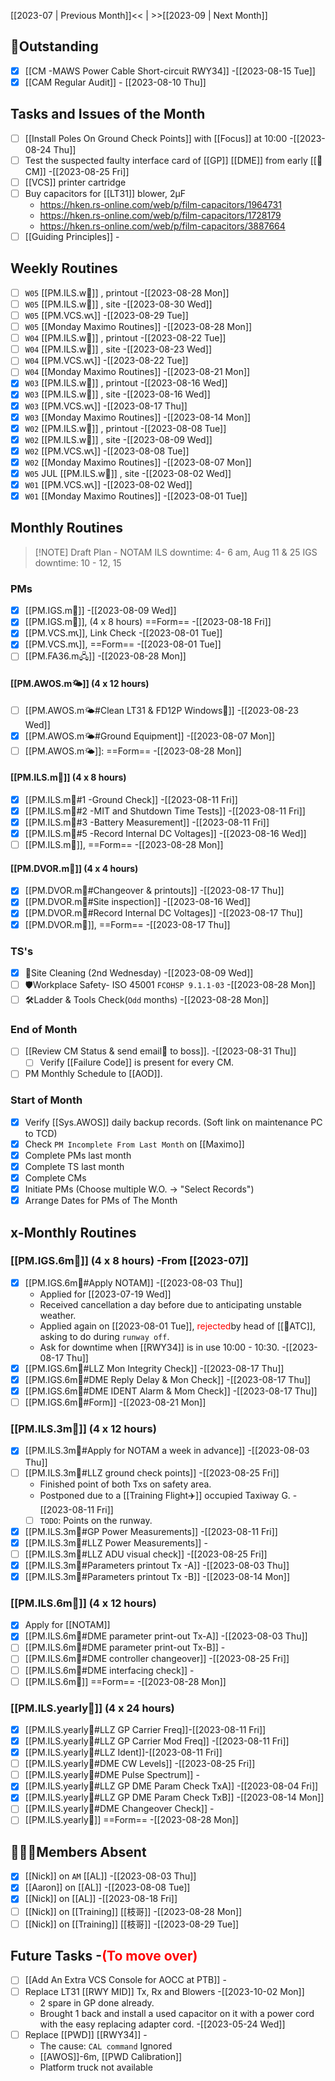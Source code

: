 [[2023-07 | Previous Month]]<< | >>[[2023-09 | Next Month]]
## 📌Outstanding
- [x] [[CM -MAWS Power Cable Short-circuit RWY34]] -[[2023-08-15 Tue]]
- [x] [[CAM Regular Audit]] - [[2023-08-10 Thu]]
## Tasks and Issues of the Month
- [ ] [[Install Poles On Ground Check Points]] with [[Focus]] at 10:00 -[[2023-08-24 Thu]]
- [ ] Test the suspected faulty interface card of [[GP]] [[DME]] from early [[🐞CM]] -[[2023-08-25 Fri]]
- [ ] [[VCS]] printer cartridge 
- [ ] Buy capacitors for [[LT31]] blower, 2μF 
	- https://hken.rs-online.com/web/p/film-capacitors/1964731
	- https://hken.rs-online.com/web/p/film-capacitors/1728179
	- https://hken.rs-online.com/web/p/film-capacitors/3887664
- [ ] [[Guiding Principles]] -
## Weekly Routines
- [ ] `W05` [[PM.ILS.w🛬]] , printout -[[2023-08-28 Mon]]
- [ ] `W05` [[PM.ILS.w🛬]] , site -[[2023-08-30 Wed]]
- [ ] `W05` [[PM.VCS.w📞]] -[[2023-08-29 Tue]]
- [ ] `W05` [[Monday Maximo Routines]] -[[2023-08-28 Mon]]
- [ ] `W04` [[PM.ILS.w🛬]] , printout -[[2023-08-22 Tue]]
- [ ] `W04` [[PM.ILS.w🛬]] , site -[[2023-08-23 Wed]]
- [ ] `W04` [[PM.VCS.w📞]] -[[2023-08-22 Tue]]
- [ ] `W04` [[Monday Maximo Routines]] -[[2023-08-21 Mon]]
- [x] `W03` [[PM.ILS.w🛬]] , printout -[[2023-08-16 Wed]]
- [x] `W03` [[PM.ILS.w🛬]] , site -[[2023-08-16 Wed]]
- [x] `W03` [[PM.VCS.w📞]] -[[2023-08-17 Thu]]
- [x] `W03` [[Monday Maximo Routines]] -[[2023-08-14 Mon]]
- [x] `W02` [[PM.ILS.w🛬]] , printout -[[2023-08-08 Tue]]
- [x] `W02` [[PM.ILS.w🛬]] , site -[[2023-08-09 Wed]]
- [x] `W02` [[PM.VCS.w📞]] -[[2023-08-08 Tue]]
- [x] `W02` [[Monday Maximo Routines]] -[[2023-08-07 Mon]]
- [x] `W05` JUL [[PM.ILS.w🛬]] , site -[[2023-08-02 Wed]]
- [x] `W01` [[PM.VCS.w📞]] -[[2023-08-02 Wed]]
- [x] `W01` [[Monday Maximo Routines]] -[[2023-08-01 Tue]]
## Monthly Routines
> [!NOTE] Draft Plan - NOTAM
> ILS downtime: 4- 6 am, Aug 11 & 25
> IGS downtime: 10 - 12, 15
### PMs
- [x] [[PM.IGS.m🛫]] -[[2023-08-09 Wed]]
- [x] [[PM.IGS.m🛫]], (4 x 8 hours)  ==Form== -[[2023-08-18 Fri]]
- [x] [[PM.VCS.m📞]], Link Check -[[2023-08-01 Tue]]
- [x] [[PM.VCS.m📞]], ==Form== -[[2023-08-01 Tue]]
- [ ] [[PM.FA36.m🖧]] -[[2023-08-28 Mon]]
#### [[PM.AWOS.m🌤️]] (4 x 12 hours)
- [ ] [[PM.AWOS.m🌤️#Clean LT31 & FD12P Windows🚚]] -[[2023-08-23 Wed]]
- [x] [[PM.AWOS.m🌤️#Ground Equipment]] -[[2023-08-07 Mon]]
- [ ] [[PM.AWOS.m🌤️]]:  ==Form== -[[2023-08-28 Mon]]
#### [[PM.ILS.m🛬]] (4 x 8 hours)
- [x] [[PM.ILS.m🛬#1 -Ground Check]] -[[2023-08-11 Fri]]
- [x] [[PM.ILS.m🛬#2 -MIT and Shutdown Time Tests]] -[[2023-08-11 Fri]]
- [x] [[PM.ILS.m🛬#3 -Battery Measurement]] -[[2023-08-11 Fri]]
- [x] [[PM.ILS.m🛬#5 -Record Internal DC Voltages]] -[[2023-08-16 Wed]]
- [ ] [[PM.ILS.m🛬]],  ==Form== -[[2023-08-28 Mon]]
#### [[PM.DVOR.m🧭]] (4 x 4 hours)
- [x] [[PM.DVOR.m🧭#Changeover & printouts]] -[[2023-08-17 Thu]]
- [x] [[PM.DVOR.m🧭#Site inspection]] -[[2023-08-16 Wed]]
- [x] [[PM.DVOR.m🧭#Record Internal DC Voltages]] -[[2023-08-17 Thu]]
- [x] [[PM.DVOR.m🧭]], ==Form== -[[2023-08-17 Thu]]
### TS's
- [x] 🧹Site Cleaning (2nd Wednesday) -[[2023-08-09 Wed]]
- [ ] 🛡️Workplace Safety- ISO 45001 `FCOHSP 9.1.1-03` -[[2023-08-28 Mon]]
- [ ] 🛠️Ladder & Tools Check(`Odd` months) -[[2023-08-28 Mon]]
### End of Month
- [ ] [[Review CM Status & send email📧 to boss]]. -[[2023-08-31 Thu]]
	- [ ] Verify [[Failure Code]] is present for every CM.
- [ ] PM Monthly Schedule to [[AOD]].
### Start of Month
- [x] Verify [[Sys.AWOS]] daily backup records. (Soft link on maintenance PC to TCD)
- [x] Check `PM Incomplete From Last Month` on [[Maximo]]
- [x] Complete PMs last month
- [x] Complete TS last month
- [x] Complete CMs
- [x] Initiate PMs (Choose multiple W.O. -> "Select Records")
- [x] Arrange Dates for PMs of The Month
## x-Monthly Routines
### [[PM.IGS.6m🛫]] (4 x 8 hours) -From [[2023-07]]
- [x] [[PM.IGS.6m🛫#Apply NOTAM]] -[[2023-08-03 Thu]]
	- Applied for [[2023-07-19 Wed]] 
	- Received cancellation a day before due to anticipating unstable weather.
	- Applied again on [[2023-08-01 Tue]], <span style='color: red'>rejected</span>by head of [[🗼ATC]], asking to do during `runway off`.
    - Ask for downtime when [[RWY34]] is in use 10:00 - 10:30. -[[2023-08-17 Thu]]
- [x] [[PM.IGS.6m🛫#LLZ Mon Integrity Check]] -[[2023-08-17 Thu]]
- [x] [[PM.IGS.6m🛫#DME Reply Delay & Mon Check]] -[[2023-08-17 Thu]]
- [x] [[PM.IGS.6m🛫#DME IDENT Alarm & Mom Check]] -[[2023-08-17 Thu]]
- [ ] [[PM.IGS.6m🛫#Form]] -[[2023-08-21 Mon]]
###  [[PM.ILS.3m🛬]] (4 x 12 hours)
- [x] [[PM.ILS.3m🛬#Apply for NOTAM a week in advance]] -[[2023-08-03 Thu]]
- [ ] [[PM.ILS.3m🛬#LLZ ground check points]] -[[2023-08-25 Fri]]
	- Finished point of both Txs on safety area.
	- Postponed due to a [[Training Flight✈️]] occupied Taxiway G. -[[2023-08-11 Fri]]
	 - [ ] `TODO`: Points on the runway.
- [x]  [[PM.ILS.3m🛬#GP Power Measurements]] -[[2023-08-11 Fri]]
- [x] [[PM.ILS.3m🛬#LLZ Power Measurements]] -
- [ ] [[PM.ILS.3m🛬#LLZ ADU visual check]] -[[2023-08-25 Fri]]
- [x] [[PM.ILS.3m🛬#Parameters printout Tx -A]] -[[2023-08-03 Thu]]
- [x] [[PM.ILS.3m🛬#Parameters printout Tx -B]] -[[2023-08-14 Mon]]
### [[PM.ILS.6m🛬]] (4 x 12 hours)
- [x] Apply for [[NOTAM]]
- [x] [[PM.ILS.6m🛬#DME parameter print-out Tx-A]] -[[2023-08-03 Thu]]
- [ ] [[PM.ILS.6m🛬#DME parameter print-out Tx-B]] -
- [ ] [[PM.ILS.6m🛬#DME controller changeover]] -[[2023-08-25 Fri]]
- [ ] [[PM.ILS.6m🛬#DME interfacing check]] -
- [ ] [[PM.ILS.6m🛬]] ==Form== -[[2023-08-28 Mon]]
### [[PM.ILS.yearly🛬]] (4 x 24 hours)
- [x] [[PM.ILS.yearly🛬#LLZ GP Carrier Freq]]-[[2023-08-11 Fri]]
- [x] [[PM.ILS.yearly🛬#LLZ GP Carrier Mod Freq]] -[[2023-08-11 Fri]]
- [x] [[PM.ILS.yearly🛬#LLZ Ident]]-[[2023-08-11 Fri]]
- [ ] [[PM.ILS.yearly🛬#DME CW Levels]] -[[2023-08-25 Fri]]
- [ ]  [[PM.ILS.yearly🛬#DME Pulse Spectrum]] -
- [x]  [[PM.ILS.yearly🛬#LLZ GP DME Param Check TxA]] -[[2023-08-04 Fri]]
- [x]  [[PM.ILS.yearly🛬#LLZ GP DME Param Check TxB]] -[[2023-08-14 Mon]]
- [ ]  [[PM.ILS.yearly🛬#DME Changeover Check]] -
- [ ] [[PM.ILS.yearly🛬]] ==Form== -[[2023-08-28 Mon]]
## 👨‍👦‍👦Members Absent
- [x] [[Nick]] on `AM` [[AL]] -[[2023-08-03 Thu]]
- [x] [[Aaron]] on [[AL]] -[[2023-08-08 Tue]]
- [x] [[Nick]] on [[AL]] -[[2023-08-18 Fri]]
- [ ] [[Nick]] on [[Training]] [[枝哥]] -[[2023-08-28 Mon]]
- [ ] [[Nick]] on [[Training]] [[枝哥]] -[[2023-08-29 Tue]]
## Future Tasks -<span style='color: red'>(To move over)</span>
- [ ] [[Add An Extra VCS Console for AOCC at PTB]] -
- [ ] Replace LT31 [[RWY MID]] Tx, Rx and Blowers -[[2023-10-02 Mon]]
	- 2 spare in GP done already. 
	- Brought 1 back and install a used capacitor on it with a power cord with the easy replacing adapter cord. -[[2023-05-24 Wed]]
- [ ] Replace [[PWD]] [[RWY34]] -
	- The cause: `CAL command` Ignored
	- [[AWOS]]-6m, [[PWD Calibration]]
	- Platform truck not available